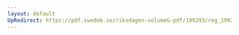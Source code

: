 ```yaml
---
layout: default
UpRedirect: https://pdf.swedeb.se/riksdagen-volumeG-pdf/199293/reg_199293/reg_199293_0114.pdf
---
```

